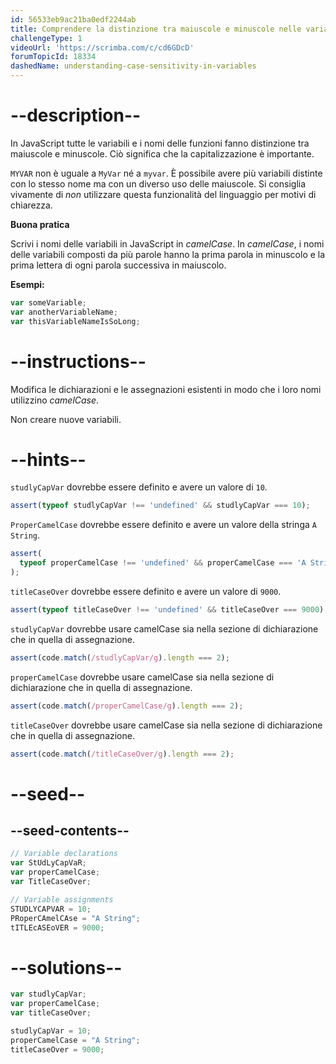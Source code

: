```yaml
---
id: 56533eb9ac21ba0edf2244ab
title: Comprendere la distinzione tra maiuscole e minuscole nelle variabili
challengeType: 1
videoUrl: 'https://scrimba.com/c/cd6GDcD'
forumTopicId: 18334
dashedName: understanding-case-sensitivity-in-variables
---
```


# --description--

In JavaScript tutte le variabili e i nomi delle funzioni fanno distinzione tra maiuscole e minuscole. Ciò significa che la capitalizzazione è importante.

`MYVAR` non è uguale a `MyVar` né a `myvar`. È possibile avere più variabili distinte con lo stesso nome ma con un diverso uso delle maiuscole. Si consiglia vivamente di *non* utilizzare questa funzionalità del linguaggio per motivi di chiarezza.

**Buona pratica**

Scrivi i nomi delle variabili in JavaScript in <dfn>camelCase</dfn>. In <dfn>camelCase</dfn>, i nomi delle variabili composti da più parole hanno la prima parola in minuscolo e la prima lettera di ogni parola successiva in maiuscolo.

**Esempi:**

```js
var someVariable;
var anotherVariableName;
var thisVariableNameIsSoLong;
```

# --instructions--

Modifica le dichiarazioni e le assegnazioni esistenti in modo che i loro nomi utilizzino <dfn>camelCase</dfn>.

Non creare nuove variabili.

# --hints--

`studlyCapVar` dovrebbe essere definito e avere un valore di `10`.

```js
assert(typeof studlyCapVar !== 'undefined' && studlyCapVar === 10);
```

`ProperCamelCase` dovrebbe essere definito e avere un valore della stringa `A String`.

```js
assert(
  typeof properCamelCase !== 'undefined' && properCamelCase === 'A String'
);
```

`titleCaseOver` dovrebbe essere definito e avere un valore di `9000`.

```js
assert(typeof titleCaseOver !== 'undefined' && titleCaseOver === 9000);
```

`studlyCapVar` dovrebbe usare camelCase sia nella sezione di dichiarazione che in quella di assegnazione.

```js
assert(code.match(/studlyCapVar/g).length === 2);
```

`properCamelCase` dovrebbe usare camelCase sia nella sezione di dichiarazione che in quella di assegnazione.

```js
assert(code.match(/properCamelCase/g).length === 2);
```

`titleCaseOver` dovrebbe usare camelCase sia nella sezione di dichiarazione che in quella di assegnazione.

```js
assert(code.match(/titleCaseOver/g).length === 2);
```

# --seed--

## --seed-contents--

```js
// Variable declarations
var StUdLyCapVaR;
var properCamelCase;
var TitleCaseOver;

// Variable assignments
STUDLYCAPVAR = 10;
PRoperCAmelCAse = "A String";
tITLEcASEoVER = 9000;
```

# --solutions--

```js
var studlyCapVar;
var properCamelCase;
var titleCaseOver;

studlyCapVar = 10;
properCamelCase = "A String";
titleCaseOver = 9000;
```
